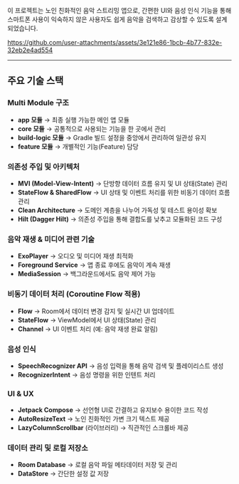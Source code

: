 이 프로젝트는 노인 친화적인 음악 스트리밍 앱으로, 간편한 UI와 음성 인식 기능을 통해 스마트폰 사용이 익숙하지 않은 사용자도 쉽게 음악을 검색하고 감상할 수 있도록 설계되었습니다.

https://github.com/user-attachments/assets/3e121e86-1bcb-4b77-832e-32eb2e4ad554

---

## 주요 기술 스택

### Multi Module 구조
- **app 모듈** → 최종 실행 가능한 메인 앱 모듈
- **core 모듈** → 공통적으로 사용되는 기능을 한 곳에서 관리
- **build-logic 모듈** → Gradle 빌드 설정을 중앙에서 관리하여 일관성 유지
- **feature 모듈** → 개별적인 기능(Feature) 담당

### 의존성 주입 및 아키텍처
- **MVI (Model-View-Intent)** → 단방향 데이터 흐름 유지 및 UI 상태(State) 관리
- **StateFlow & SharedFlow** → UI 상태 및 이벤트 처리를 위한 비동기 데이터 흐름 관리
- **Clean Architecture** → 도메인 계층을 나누어 가독성 및 테스트 용이성 확보
- **Hilt (Dagger Hilt)** → 의존성 주입을 통해 결합도를 낮추고 모듈화된 코드 구성

### 음악 재생 & 미디어 관련 기술
- **ExoPlayer** → 오디오 및 미디어 재생 최적화
- **Foreground Service** → 앱 종료 후에도 음악이 계속 재생
- **MediaSession** → 백그라운드에서도 음악 제어 가능

### 비동기 데이터 처리 (Coroutine Flow 적용)
- **Flow** → Room에서 데이터 변경 감지 및 실시간 UI 업데이트
- **StateFlow** → ViewModel에서 UI 상태(State) 관리
- **Channel** → UI 이벤트 처리 (예: 음악 재생 완료 알림)

### 음성 인식
- **SpeechRecognizer API** → 음성 입력을 통해 음악 검색 및 플레이리스트 생성
- **RecognizerIntent** → 음성 명령을 위한 인텐트 처리

### UI & UX
- **Jetpack Compose** → 선언형 UI로 간결하고 유지보수 용이한 코드 작성
- **AutoResizeText** → 노인 친화적인 가변 크기 텍스트 제공
- **LazyColumnScrollbar** (라이브러리) → 직관적인 스크롤바 제공

### 데이터 관리 및 로컬 저장소
- **Room Database** → 로컬 음악 파일 메타데이터 저장 및 관리
- **DataStore** → 간단한 설정 값 저장
